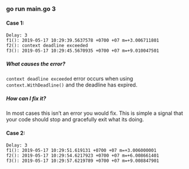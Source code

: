 ### go run main.go 3
#### Case 1:
``````
Delay: 3
f1(): 2019-05-17 10:29:39.5637578 +0700 +07 m=+3.006711801
f2(): context deadline exceeded
f3(): 2019-05-17 10:29:45.5670935 +0700 +07 m=+9.010047501
``````
##### What causes the error?
`context deadline exceeded` error occurs when using `context.WithDeadline()` and the deadline has expired.
##### How can I fix it?
In most cases this isn’t an error you would fix. This is simple a signal that your code should stop and gracefully exit what its doing.

#### Case 2:
``````
Delay: 3
f1(): 2019-05-17 10:29:51.619131 +0700 +07 m=+3.006000001
f2(): 2019-05-17 10:29:54.6217923 +0700 +07 m=+6.008661401
f3(): 2019-05-17 10:29:57.6219789 +0700 +07 m=+9.008847901
``````